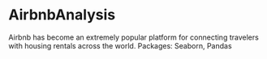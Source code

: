 # AirbnbAnalysis
Airbnb has become an extremely popular platform for connecting travelers with housing rentals across the world. Packages: Seaborn, Pandas
